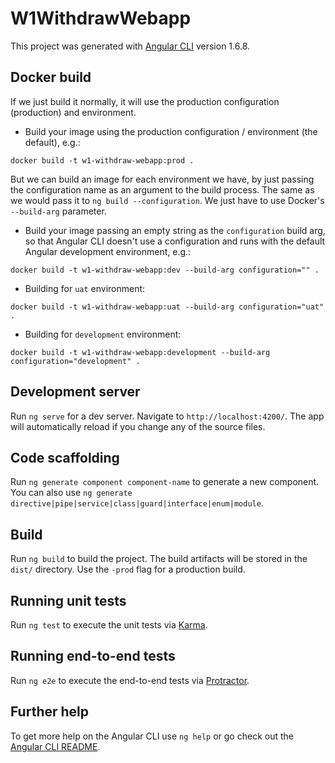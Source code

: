 # W1WithdrawWebapp

This project was generated with [Angular CLI](https://github.com/angular/angular-cli) version 1.6.8.

## Docker build

If we just build it normally, it will use the production configuration (production) and environment.

* Build your image using the production configuration / environment (the default), e.g.:

```
docker build -t w1-withdraw-webapp:prod .
```

But we can build an image for each environment we have, by just passing the configuration name as an argument to the build process. The same as we would pass it to `ng build --configuration`. We just have to use Docker's `--build-arg` parameter.

* Build your image passing an empty string as the `configuration` build arg, so that Angular CLI doesn't use a configuration and runs with the default Angular development environment, e.g.:

```
docker build -t w1-withdraw-webapp:dev --build-arg configuration="" .
```

* Building for `uat` environment:

```
docker build -t w1-withdraw-webapp:uat --build-arg configuration="uat" .
```

* Building for `development` environment:

```
docker build -t w1-withdraw-webapp:development --build-arg configuration="development" .
```

## Development server

Run `ng serve` for a dev server. Navigate to `http://localhost:4200/`. The app will automatically reload if you change any of the source files.

## Code scaffolding

Run `ng generate component component-name` to generate a new component. You can also use `ng generate directive|pipe|service|class|guard|interface|enum|module`.

## Build

Run `ng build` to build the project. The build artifacts will be stored in the `dist/` directory. Use the `-prod` flag for a production build.

## Running unit tests

Run `ng test` to execute the unit tests via [Karma](https://karma-runner.github.io).

## Running end-to-end tests

Run `ng e2e` to execute the end-to-end tests via [Protractor](http://www.protractortest.org/).

## Further help

To get more help on the Angular CLI use `ng help` or go check out the [Angular CLI README](https://github.com/angular/angular-cli/blob/master/README.md).
